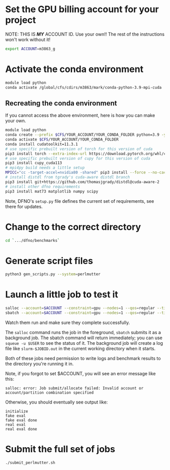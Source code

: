 # Set the GPU billing account for your project

NOTE: THIS IS ***MY*** ACCOUNT ID. Use your own!! The rest of the instructions won't work without it!

```sh
export ACCOUNT=m3863_g
```

# Activate the conda environment

```sh
module load python
conda activate /global/cfs/cdirs/m3863/mark/conda-python-3.9-mpi-cuda
```

## Recreating the conda environment

If you cannot access the above environment, here is how you can make your own.

```sh
module load python
conda create --prefix $CFS/YOUR_ACCOUNT/YOUR_CONDA_FOLDER python=3.9 -y
conda activate $CFS/YOUR_ACCOUNT/YOUR_CONDA_FOLDER
conda install cudatoolkit=11.3.1
# use specific prebuilt version of torch for this version of cuda
pip3 install torch --extra-index-url https://download.pytorch.org/whl/cu113
# use specific prebuilt version of cupy for this version of cuda
pip3 install cupy_cuda113
# mpi4py build needs a little setup
MPICC="cc -target-accel=nvidia80 -shared" pip3 install --force --no-cache-dir --no-binary=mpi4py mpi4py
# install distdl from tgrady's cuda-aware distdl branch
pip3 install git+https://github.com/thomasjgrady/distdl@cuda-aware-2
# install other dfno requirements
pip3 install mat73 matplotlib numpy scipy
```

Note, DFNO's `setup.py` file defines the current set of requirements, see
there for updates.

# Change to the correct directory

```sh
cd `.../dfno/benchmarks`
```

# Generate script files

```sh
python3 gen_scripts.py --system=perlmutter
```

# Launch a little job to test it

```sh
salloc --account=$ACCOUNT --constraint=gpu --nodes=1 --qos=regular --time=0:30:00 --job-name=eval_weak_scaling_spatial_gpu.4 eval_weak_scaling_spatial_gpu.sh 4
sbatch --account=$ACCOUNT --constraint=gpu --nodes=1 --qos=regular --time=0:30:00 --job-name=eval_weak_scaling_spatial_gpu.4 eval_weak_scaling_spatial_gpu.sh 4
```

Watch them run and make sure they complete successfully.

The `salloc` command runs the job in the foreground, `sbatch` submits it as a
background job.  The sbatch command will return immediately; you can use
`squeue -u $USER` to see the status of it.  The background job will create a
log file like `slurm-$JOBID.out` in the current working directory when it
starts.

Both of these jobs need permission to write logs and benchmark results to the
directory you're running it in.

Note, if you forgot to set $ACCOUNT, you will see an error message like this:

```
salloc: error: Job submit/allocate failed: Invalid account or account/partition combination specified
```

Otherwise, you should eventually see output like:
```
initialize
fake eval
fake eval done
real eval
real eval done
```

# Submit the full set of jobs

```sh
./submit_perlmutter.sh
```
